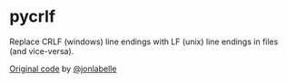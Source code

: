 # pycrlf

Replace CRLF (windows) line endings with LF (unix) line endings in files (and vice-versa).

[Original code](https://gist.github.com/jonlabelle/dd8c3caa7808cbe4cfe0a47ee4881059) by [@jonlabelle](https://github.com/jonlabelle)
